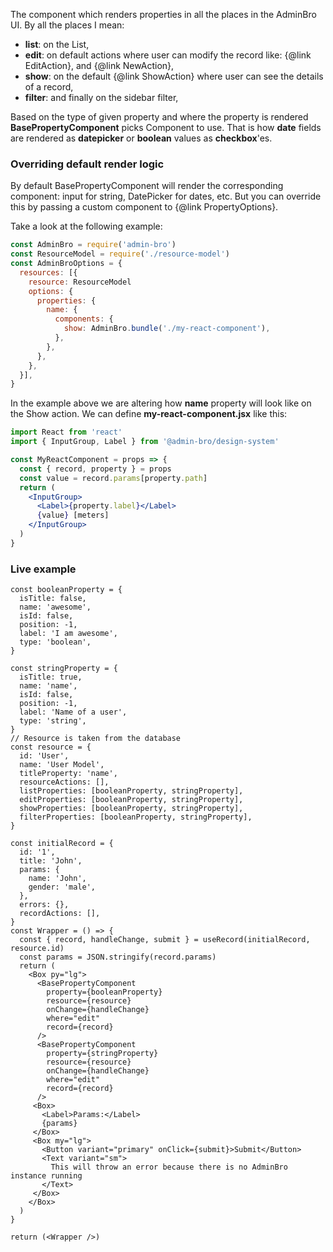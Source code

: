 The component which renders properties in all the places in the AdminBro UI. By all the
places I mean:

- **list**: on the List,
- **edit**: on default actions where user can modify the record like: {@link EditAction}, and {@link NewAction},
- **show**: on the default {@link ShowAction} where user can see the details of a record,
- **filter**: and finally on the sidebar filter,

Based on the type of given property and where the property is rendered **BasePropertyComponent**
picks Component to use. That is how **date** fields are rendered as **datepicker**
or **boolean** values as **checkbox**'es.

### Overriding default render logic

By default BasePropertyComponent will render the corresponding
component: input for string, DatePicker for dates, etc.
But you can override this by passing a custom component to {@link PropertyOptions}.

Take a look at the following example:

```javascript
const AdminBro = require('admin-bro')
const ResourceModel = require('./resource-model')
const AdminBroOptions = {
  resources: [{
    resource: ResourceModel
    options: {
      properties: {
        name: {
          components: {
            show: AdminBro.bundle('./my-react-component'),
          },
        },
      },
    },
  }],
}
```

In the example above we are altering how **name** property will look
like on the Show action. We can define **my-react-component.jsx** like this:

```jsx
import React from 'react'
import { InputGroup, Label } from '@admin-bro/design-system'

const MyReactComponent = props => {
  const { record, property } = props
  const value = record.params[property.path]
  return (
    <InputGroup>
      <Label>{property.label}</Label>
      {value} [meters]
    </InputGroup>
  )
}
```

### Live example

```reactComponent
const booleanProperty = {
  isTitle: false,
  name: 'awesome',
  isId: false,
  position: -1,
  label: 'I am awesome',
  type: 'boolean',
}

const stringProperty = {
  isTitle: true,
  name: 'name',
  isId: false,
  position: -1,
  label: 'Name of a user',
  type: 'string',
}
// Resource is taken from the database
const resource = {
  id: 'User',
  name: 'User Model',
  titleProperty: 'name',
  resourceActions: [],
  listProperties: [booleanProperty, stringProperty],
  editProperties: [booleanProperty, stringProperty],
  showProperties: [booleanProperty, stringProperty],
  filterProperties: [booleanProperty, stringProperty],
}

const initialRecord = {
  id: '1',
  title: 'John',
  params: {
    name: 'John',
    gender: 'male',
  },
  errors: {},
  recordActions: [],
}
const Wrapper = () => {
  const { record, handleChange, submit } = useRecord(initialRecord, resource.id)
  const params = JSON.stringify(record.params)
  return (
    <Box py="lg">
      <BasePropertyComponent
        property={booleanProperty}
        resource={resource}
        onChange={handleChange}
        where="edit"
        record={record}
      />
      <BasePropertyComponent
        property={stringProperty}
        resource={resource}
        onChange={handleChange}
        where="edit"
        record={record}
      />
     <Box>
       <Label>Params:</Label>
       {params}
     </Box>
     <Box my="lg">
       <Button variant="primary" onClick={submit}>Submit</Button>
       <Text variant="sm">
         This will throw an error because there is no AdminBro instance running
       </Text>
     </Box>
    </Box>
  )
}

return (<Wrapper />)
```